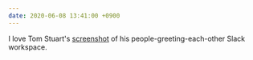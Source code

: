 ```yaml
---
date: 2020-06-08 13:41:00 +0900
---
```


I love Tom Stuart's [screenshot](https://tomstu.art/weeknotes-22-reassuring-routine) of his people-greeting-each-other Slack workspace.
